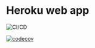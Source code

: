 # Heroku web app

![CI/CD](https://github.com/ajiprasetyomitrais/my-app/workflows/Test%20coverage/badge.svg)

[![codecov](https://codecov.io/gh/ajiprasetyomitrais/my-app/branch/master/graph/badge.svg?token=8C7GEXH1FY)](https://codecov.io/gh/ajiprasetyomitrais/my-app)
